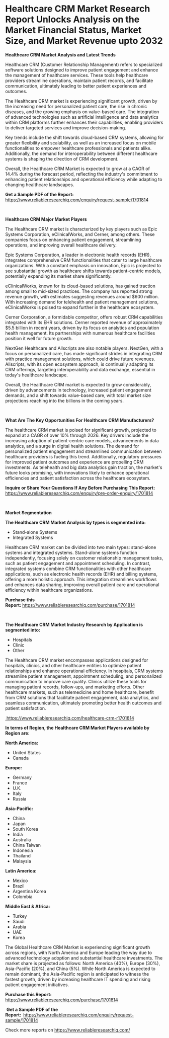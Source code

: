 <p><h1>Healthcare CRM Market Research Report Unlocks Analysis on the Market Financial Status, Market Size, and Market Revenue upto 2032</h1></p><p><strong>Healthcare CRM Market Analysis and Latest Trends</strong></p>
<p><p>Healthcare CRM (Customer Relationship Management) refers to specialized software solutions designed to improve patient engagement and enhance the management of healthcare services. These tools help healthcare providers streamline operations, maintain patient records, and facilitate communication, ultimately leading to better patient experiences and outcomes.</p><p>The Healthcare CRM market is experiencing significant growth, driven by the increasing need for personalized patient care, the rise in chronic diseases, and the growing emphasis on value-based care. The integration of advanced technologies such as artificial intelligence and data analytics within CRM platforms further enhances their capabilities, enabling providers to deliver targeted services and improve decision-making.</p><p>Key trends include the shift towards cloud-based CRM systems, allowing for greater flexibility and scalability, as well as an increased focus on mobile functionalities to empower healthcare professionals and patients alike. Additionally, the demand for interoperability between different healthcare systems is shaping the direction of CRM development. </p><p>Overall, the Healthcare CRM Market is expected to grow at a CAGR of 14.4% during the forecast period, reflecting the industry's commitment to enhancing patient relationships and operational efficiency while adapting to changing healthcare landscapes.</p></p>
<p><strong>Get a Sample PDF of the Report:&nbsp;</strong> <a href="https://www.reliableresearchiq.com/enquiry/request-sample/1701814?utm_campaign=1144&utm_medium=2&utm_source=Github&utm_content=ia&utm_term=03032025&utm_id=healthcare-crm">https://www.reliableresearchiq.com/enquiry/request-sample/1701814</a></p>
<p>&nbsp;</p>
<p><strong>Healthcare CRM Major Market Players</strong></p>
<p><p>The Healthcare CRM market is characterized by key players such as Epic Systems Corporation, eClinicalWorks, and Cerner, among others. These companies focus on enhancing patient engagement, streamlining operations, and improving overall healthcare delivery.</p><p>Epic Systems Corporation, a leader in electronic health records (EHR), integrates comprehensive CRM functionalities that cater to large healthcare organizations. With a constant emphasis on innovation, Epic is projected to see substantial growth as healthcare shifts towards patient-centric models, potentially expanding its market share significantly.</p><p>eClinicalWorks, known for its cloud-based solutions, has gained traction among small to mid-sized practices. The company has reported strong revenue growth, with estimates suggesting revenues around $600 million. With increasing demand for telehealth and patient management solutions, eClinicalWorks is poised to expand further in the healthcare ecosystem.</p><p>Cerner Corporation, a formidable competitor, offers robust CRM capabilities integrated with its EHR solutions. Cerner reported revenue of approximately $5.5 billion in recent years, driven by its focus on analytics and population health management. Its partnerships with numerous healthcare facilities position it well for future growth.</p><p>NextGen Healthcare and Allscripts are also notable players. NextGen, with a focus on personalized care, has made significant strides in integrating CRM with practice management solutions, which could drive future revenues. Allscripts, with its open ecosystem approach, is continually adapting its CRM offerings, targeting interoperability and data exchange, essential in today's healthcare landscape.</p><p>Overall, the Healthcare CRM market is expected to grow considerably, driven by advancements in technology, increased patient engagement demands, and a shift towards value-based care, with total market size projections reaching into the billions in the coming years.</p></p>
<p>&nbsp;</p>
<p><strong>What Are The Key Opportunities For Healthcare CRM Manufacturers?</strong></p>
<p><p>The healthcare CRM market is poised for significant growth, projected to expand at a CAGR of over 10% through 2026. Key drivers include the increasing adoption of patient-centric care models, advancements in data analytics, and a surge in digital health solutions. The demand for personalized patient engagement and streamlined communication between healthcare providers is fueling this trend. Additionally, regulatory pressures for improved patient outcomes and experience are propelling CRM investments. As telehealth and big data analytics gain traction, the market's future looks promising, with innovations likely to enhance operational efficiencies and patient satisfaction across the healthcare ecosystem.</p></p>
<p><strong>Inquire or Share Your Questions If Any Before Purchasing This Report:</strong> <a href="https://www.reliableresearchiq.com/enquiry/pre-order-enquiry/1701814?utm_campaign=1144&utm_medium=2&utm_source=Github&utm_content=ia&utm_term=03032025&utm_id=healthcare-crm">https://www.reliableresearchiq.com/enquiry/pre-order-enquiry/1701814</a></p>
<p>&nbsp;</p>
<p><strong>Market Segmentation</strong></p>
<p><strong>The Healthcare CRM Market Analysis by types is segmented into:</strong></p>
<p><ul><li>Stand-alone Systems</li><li>Integrated Systems</li></ul></p>
<p><p>Healthcare CRM market can be divided into two main types: stand-alone systems and integrated systems. Stand-alone systems function independently, focusing solely on customer relationship management tasks, such as patient engagement and appointment scheduling. In contrast, integrated systems combine CRM functionalities with other healthcare applications, such as electronic health records (EHR) and billing systems, offering a more holistic approach. This integration streamlines workflows and enhances data sharing, improving overall patient care and operational efficiency within healthcare organizations.</p></p>
<p><strong>Purchase this Report:&nbsp;</strong><a href="https://www.reliableresearchiq.com/purchase/1701814?utm_campaign=1144&utm_medium=2&utm_source=Github&utm_content=ia&utm_term=03032025&utm_id=healthcare-crm">https://www.reliableresearchiq.com/purchase/1701814</a></p>
<p>&nbsp;</p>
<p><strong>The Healthcare CRM Market Industry Research by Application is segmented into:</strong></p>
<p><ul><li>Hospitals</li><li>Clinic</li><li>Other</li></ul></p>
<p><p>The Healthcare CRM market encompasses applications designed for hospitals, clinics, and other healthcare entities to optimize patient relationships and enhance operational efficiency. In hospitals, CRM systems streamline patient management, appointment scheduling, and personalized communication to improve care quality. Clinics utilize these tools for managing patient records, follow-ups, and marketing efforts. Other healthcare markets, such as telemedicine and home healthcare, benefit from CRM solutions that facilitate patient engagement, data analytics, and seamless communication, ultimately promoting better health outcomes and patient satisfaction.</p></p>
<p><a href="https://www.reliableresearchiq.com/healthcare-crm-r1701814?utm_campaign=1144&utm_medium=2&utm_source=Github&utm_content=ia&utm_term=03032025&utm_id=healthcare-crm">&nbsp;https://www.reliableresearchiq.com/healthcare-crm-r1701814</a></p>
<p><strong>In terms of Region, the Healthcare CRM Market Players available by Region are:</strong></p>
<p>
    <p> <strong> North America: </strong>
        <ul>
            <li>United States</li>
            <li>Canada</li>
        </ul>
        </p> 
    <p> <strong> Europe: </strong>
        <ul>
            <li>Germany</li>
            <li>France</li>
            <li>U.K.</li>
            <li>Italy</li>
            <li>Russia</li>
        </ul>
        </p> 
    <p> <strong> Asia-Pacific: </strong>
        <ul>
            <li>China</li>
            <li>Japan</li>
            <li>South Korea</li>
            <li>India</li>
            <li>Australia</li>
            <li>China Taiwan</li>
            <li>Indonesia</li>
            <li>Thailand</li>
            <li>Malaysia</li>
        </ul>
        </p> 
    <p> <strong> Latin America: </strong>
        <ul>
            <li>Mexico</li>
            <li>Brazil</li>
            <li>Argentina Korea</li>
            <li>Colombia</li>
        </ul>
        </p> 
    <p> <strong> Middle East & Africa: </strong>
        <ul>
            <li>Turkey</li>
            <li>Saudi</li>
            <li>Arabia</li>
            <li>UAE</li>
            <li>Korea</li>
        </ul>
    </p>
    </p>
<p><p>The Global Healthcare CRM Market is experiencing significant growth across regions, with North America and Europe leading the way due to advanced technology adoption and substantial healthcare investments. The market share is projected as follows: North America (40%), Europe (30%), Asia-Pacific (20%), and China (5%). While North America is expected to remain dominant, the Asia-Pacific region is anticipated to witness the fastest growth, driven by increasing healthcare IT spending and rising patient engagement initiatives.</p></p>
<p><strong>Purchase this Report: </strong><a href="https://www.reliableresearchiq.com/purchase/1701814?utm_campaign=1144&utm_medium=2&utm_source=Github&utm_content=ia&utm_term=03032025&utm_id=healthcare-crm">https://www.reliableresearchiq.com/purchase/1701814</a></p>
<p>&nbsp;<strong>Get a Sample PDF of the Report:&nbsp;&nbsp;</strong><a href="https://www.reliableresearchiq.com/enquiry/request-sample/1701814?utm_campaign=1144&utm_medium=2&utm_source=Github&utm_content=ia&utm_term=03032025&utm_id=healthcare-crm">https://www.reliableresearchiq.com/enquiry/request-sample/1701814</a></p>
<p><strong></strong></p>
<p>Check more reports on <a href="https://www.reliableresearchiq.com/?utm_campaign=1144&utm_medium=2&utm_source=Github&utm_content=ia&utm_term=03032025&utm_id=healthcare-crm">https://www.reliableresearchiq.com/</a></p>
